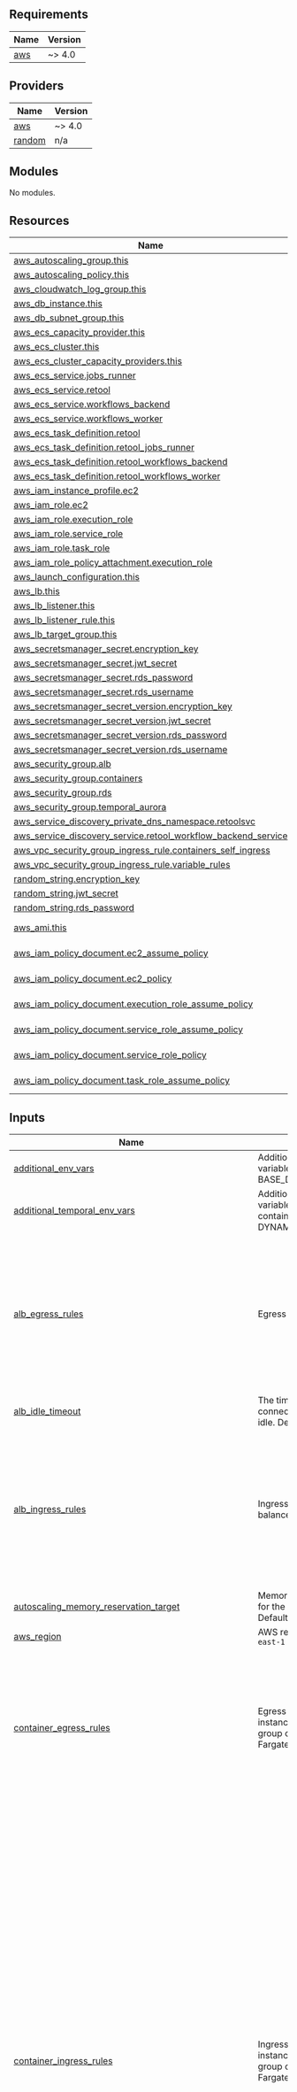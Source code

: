<!-- BEGIN_TF_DOCS -->
## Requirements

| Name | Version |
|------|---------|
| <a name="requirement_aws"></a> [aws](#requirement\_aws) | ~> 4.0 |

## Providers

| Name | Version |
|------|---------|
| <a name="provider_aws"></a> [aws](#provider\_aws) | ~> 4.0 |
| <a name="provider_random"></a> [random](#provider\_random) | n/a |

## Modules

No modules.

## Resources

| Name | Type |
|------|------|
| [aws_autoscaling_group.this](https://registry.terraform.io/providers/hashicorp/aws/latest/docs/resources/autoscaling_group) | resource |
| [aws_autoscaling_policy.this](https://registry.terraform.io/providers/hashicorp/aws/latest/docs/resources/autoscaling_policy) | resource |
| [aws_cloudwatch_log_group.this](https://registry.terraform.io/providers/hashicorp/aws/latest/docs/resources/cloudwatch_log_group) | resource |
| [aws_db_instance.this](https://registry.terraform.io/providers/hashicorp/aws/latest/docs/resources/db_instance) | resource |
| [aws_db_subnet_group.this](https://registry.terraform.io/providers/hashicorp/aws/latest/docs/resources/db_subnet_group) | resource |
| [aws_ecs_capacity_provider.this](https://registry.terraform.io/providers/hashicorp/aws/latest/docs/resources/ecs_capacity_provider) | resource |
| [aws_ecs_cluster.this](https://registry.terraform.io/providers/hashicorp/aws/latest/docs/resources/ecs_cluster) | resource |
| [aws_ecs_cluster_capacity_providers.this](https://registry.terraform.io/providers/hashicorp/aws/latest/docs/resources/ecs_cluster_capacity_providers) | resource |
| [aws_ecs_service.jobs_runner](https://registry.terraform.io/providers/hashicorp/aws/latest/docs/resources/ecs_service) | resource |
| [aws_ecs_service.retool](https://registry.terraform.io/providers/hashicorp/aws/latest/docs/resources/ecs_service) | resource |
| [aws_ecs_service.workflows_backend](https://registry.terraform.io/providers/hashicorp/aws/latest/docs/resources/ecs_service) | resource |
| [aws_ecs_service.workflows_worker](https://registry.terraform.io/providers/hashicorp/aws/latest/docs/resources/ecs_service) | resource |
| [aws_ecs_task_definition.retool](https://registry.terraform.io/providers/hashicorp/aws/latest/docs/resources/ecs_task_definition) | resource |
| [aws_ecs_task_definition.retool_jobs_runner](https://registry.terraform.io/providers/hashicorp/aws/latest/docs/resources/ecs_task_definition) | resource |
| [aws_ecs_task_definition.retool_workflows_backend](https://registry.terraform.io/providers/hashicorp/aws/latest/docs/resources/ecs_task_definition) | resource |
| [aws_ecs_task_definition.retool_workflows_worker](https://registry.terraform.io/providers/hashicorp/aws/latest/docs/resources/ecs_task_definition) | resource |
| [aws_iam_instance_profile.ec2](https://registry.terraform.io/providers/hashicorp/aws/latest/docs/resources/iam_instance_profile) | resource |
| [aws_iam_role.ec2](https://registry.terraform.io/providers/hashicorp/aws/latest/docs/resources/iam_role) | resource |
| [aws_iam_role.execution_role](https://registry.terraform.io/providers/hashicorp/aws/latest/docs/resources/iam_role) | resource |
| [aws_iam_role.service_role](https://registry.terraform.io/providers/hashicorp/aws/latest/docs/resources/iam_role) | resource |
| [aws_iam_role.task_role](https://registry.terraform.io/providers/hashicorp/aws/latest/docs/resources/iam_role) | resource |
| [aws_iam_role_policy_attachment.execution_role](https://registry.terraform.io/providers/hashicorp/aws/latest/docs/resources/iam_role_policy_attachment) | resource |
| [aws_launch_configuration.this](https://registry.terraform.io/providers/hashicorp/aws/latest/docs/resources/launch_configuration) | resource |
| [aws_lb.this](https://registry.terraform.io/providers/hashicorp/aws/latest/docs/resources/lb) | resource |
| [aws_lb_listener.this](https://registry.terraform.io/providers/hashicorp/aws/latest/docs/resources/lb_listener) | resource |
| [aws_lb_listener_rule.this](https://registry.terraform.io/providers/hashicorp/aws/latest/docs/resources/lb_listener_rule) | resource |
| [aws_lb_target_group.this](https://registry.terraform.io/providers/hashicorp/aws/latest/docs/resources/lb_target_group) | resource |
| [aws_secretsmanager_secret.encryption_key](https://registry.terraform.io/providers/hashicorp/aws/latest/docs/resources/secretsmanager_secret) | resource |
| [aws_secretsmanager_secret.jwt_secret](https://registry.terraform.io/providers/hashicorp/aws/latest/docs/resources/secretsmanager_secret) | resource |
| [aws_secretsmanager_secret.rds_password](https://registry.terraform.io/providers/hashicorp/aws/latest/docs/resources/secretsmanager_secret) | resource |
| [aws_secretsmanager_secret.rds_username](https://registry.terraform.io/providers/hashicorp/aws/latest/docs/resources/secretsmanager_secret) | resource |
| [aws_secretsmanager_secret_version.encryption_key](https://registry.terraform.io/providers/hashicorp/aws/latest/docs/resources/secretsmanager_secret_version) | resource |
| [aws_secretsmanager_secret_version.jwt_secret](https://registry.terraform.io/providers/hashicorp/aws/latest/docs/resources/secretsmanager_secret_version) | resource |
| [aws_secretsmanager_secret_version.rds_password](https://registry.terraform.io/providers/hashicorp/aws/latest/docs/resources/secretsmanager_secret_version) | resource |
| [aws_secretsmanager_secret_version.rds_username](https://registry.terraform.io/providers/hashicorp/aws/latest/docs/resources/secretsmanager_secret_version) | resource |
| [aws_security_group.alb](https://registry.terraform.io/providers/hashicorp/aws/latest/docs/resources/security_group) | resource |
| [aws_security_group.containers](https://registry.terraform.io/providers/hashicorp/aws/latest/docs/resources/security_group) | resource |
| [aws_security_group.rds](https://registry.terraform.io/providers/hashicorp/aws/latest/docs/resources/security_group) | resource |
| [aws_security_group.temporal_aurora](https://registry.terraform.io/providers/hashicorp/aws/latest/docs/resources/security_group) | resource |
| [aws_service_discovery_private_dns_namespace.retoolsvc](https://registry.terraform.io/providers/hashicorp/aws/latest/docs/resources/service_discovery_private_dns_namespace) | resource |
| [aws_service_discovery_service.retool_workflow_backend_service](https://registry.terraform.io/providers/hashicorp/aws/latest/docs/resources/service_discovery_service) | resource |
| [aws_vpc_security_group_ingress_rule.containers_self_ingress](https://registry.terraform.io/providers/hashicorp/aws/latest/docs/resources/vpc_security_group_ingress_rule) | resource |
| [aws_vpc_security_group_ingress_rule.variable_rules](https://registry.terraform.io/providers/hashicorp/aws/latest/docs/resources/vpc_security_group_ingress_rule) | resource |
| [random_string.encryption_key](https://registry.terraform.io/providers/hashicorp/random/latest/docs/resources/string) | resource |
| [random_string.jwt_secret](https://registry.terraform.io/providers/hashicorp/random/latest/docs/resources/string) | resource |
| [random_string.rds_password](https://registry.terraform.io/providers/hashicorp/random/latest/docs/resources/string) | resource |
| [aws_ami.this](https://registry.terraform.io/providers/hashicorp/aws/latest/docs/data-sources/ami) | data source |
| [aws_iam_policy_document.ec2_assume_policy](https://registry.terraform.io/providers/hashicorp/aws/latest/docs/data-sources/iam_policy_document) | data source |
| [aws_iam_policy_document.ec2_policy](https://registry.terraform.io/providers/hashicorp/aws/latest/docs/data-sources/iam_policy_document) | data source |
| [aws_iam_policy_document.execution_role_assume_policy](https://registry.terraform.io/providers/hashicorp/aws/latest/docs/data-sources/iam_policy_document) | data source |
| [aws_iam_policy_document.service_role_assume_policy](https://registry.terraform.io/providers/hashicorp/aws/latest/docs/data-sources/iam_policy_document) | data source |
| [aws_iam_policy_document.service_role_policy](https://registry.terraform.io/providers/hashicorp/aws/latest/docs/data-sources/iam_policy_document) | data source |
| [aws_iam_policy_document.task_role_assume_policy](https://registry.terraform.io/providers/hashicorp/aws/latest/docs/data-sources/iam_policy_document) | data source |

## Inputs

| Name | Description | Type | Default | Required |
|------|-------------|------|---------|:--------:|
| <a name="input_additional_env_vars"></a> [additional\_env\_vars](#input\_additional\_env\_vars) | Additional environment variables (e.g. BASE\_DOMAIN) | `list(map(string))` | `[]` | no |
| <a name="input_additional_temporal_env_vars"></a> [additional\_temporal\_env\_vars](#input\_additional\_temporal\_env\_vars) | Additional environment variables for Temporal containers (e.g. DYNAMIC\_CONFIG\_PATH) | `list(map(string))` | `[]` | no |
| <a name="input_alb_egress_rules"></a> [alb\_egress\_rules](#input\_alb\_egress\_rules) | Egress rules for load balancer | <pre>list(<br>    object({<br>      description      = string<br>      from_port        = string<br>      to_port          = string<br>      protocol         = string<br>      cidr_blocks      = list(string)<br>      ipv6_cidr_blocks = list(string)<br>    })<br>  )</pre> | <pre>[<br>  {<br>    "cidr_blocks": [<br>      "0.0.0.0/0"<br>    ],<br>    "description": "Global outbound",<br>    "from_port": "0",<br>    "ipv6_cidr_blocks": [<br>      "::/0"<br>    ],<br>    "protocol": "-1",<br>    "to_port": "0"<br>  }<br>]</pre> | no |
| <a name="input_alb_idle_timeout"></a> [alb\_idle\_timeout](#input\_alb\_idle\_timeout) | The time in seconds that the connection is allowed to be idle. Defaults to 60. | `number` | `60` | no |
| <a name="input_alb_ingress_rules"></a> [alb\_ingress\_rules](#input\_alb\_ingress\_rules) | Ingress rules for load balancer | <pre>list(<br>    object({<br>      description      = string<br>      from_port        = string<br>      to_port          = string<br>      protocol         = string<br>      cidr_blocks      = list(string)<br>      ipv6_cidr_blocks = list(string)<br>    })<br>  )</pre> | <pre>[<br>  {<br>    "cidr_blocks": [<br>      "0.0.0.0/0"<br>    ],<br>    "description": "Global HTTP inbound",<br>    "from_port": "80",<br>    "ipv6_cidr_blocks": [<br>      "::/0"<br>    ],<br>    "protocol": "tcp",<br>    "to_port": "80"<br>  }<br>]</pre> | no |
| <a name="input_autoscaling_memory_reservation_target"></a> [autoscaling\_memory\_reservation\_target](#input\_autoscaling\_memory\_reservation\_target) | Memory reservation target for the Autoscaling Group. Defaults to 70.0. | `number` | `70` | no |
| <a name="input_aws_region"></a> [aws\_region](#input\_aws\_region) | AWS region. Defaults to `us-east-1` | `string` | `"us-east-1"` | no |
| <a name="input_container_egress_rules"></a> [container\_egress\_rules](#input\_container\_egress\_rules) | Egress rules for EC2 instances in autoscaling group or ECS services in Fargate | <pre>list(<br>    object({<br>      description      = string<br>      from_port        = string<br>      to_port          = string<br>      protocol         = string<br>      cidr_blocks      = list(string)<br>      ipv6_cidr_blocks = list(string)<br>    })<br>  )</pre> | <pre>[<br>  {<br>    "cidr_blocks": [<br>      "0.0.0.0/0"<br>    ],<br>    "description": "Global outbound",<br>    "from_port": "0",<br>    "ipv6_cidr_blocks": [<br>      "::/0"<br>    ],<br>    "protocol": "-1",<br>    "to_port": "0"<br>  }<br>]</pre> | no |
| <a name="input_container_ingress_rules"></a> [container\_ingress\_rules](#input\_container\_ingress\_rules) | Ingress rules for EC2 instances in autoscaling group or ECS services in Fargate | <pre>map(<br>    object({<br>      description                  = string<br>      from_port                    = string<br>      to_port                      = string<br>      protocol                     = string<br>      cidr_block                   = optional(string)<br>      ipv6_cidr_block              = optional(string)<br>      referenced_security_group_id = optional(string)<br>    })<br>  )</pre> | <pre>{<br>  "fifth": {<br>    "cidr_block": "0.0.0.0/0",<br>    "description": "SSH inbound ipv4",<br>    "from_port": "22",<br>    "protocol": "tcp",<br>    "to_port": "22"<br>  },<br>  "first": {<br>    "cidr_block": "0.0.0.0/0",<br>    "description": "Global HTTP inbound ipv4",<br>    "from_port": "80",<br>    "protocol": "tcp",<br>    "to_port": "3000"<br>  },<br>  "fourth": {<br>    "description": "Global HTTPS inbound ipv4",<br>    "from_port": "443",<br>    "ipv6_cidr_block": "::/0",<br>    "protocol": "tcp",<br>    "to_port": "3000"<br>  },<br>  "second": {<br>    "description": "Global HTTP inbound ipv6",<br>    "from_port": "80",<br>    "ipv6_cidr_block": "::/0",<br>    "protocol": "tcp",<br>    "to_port": "3000"<br>  },<br>  "sixth": {<br>    "description": "SSH inbound ipv6",<br>    "from_port": "22",<br>    "ipv6_cidr_block": "::/0",<br>    "protocol": "tcp",<br>    "to_port": "22"<br>  },<br>  "third": {<br>    "cidr_block": "0.0.0.0/0",<br>    "description": "Global HTTPS inbound ipv4",<br>    "from_port": "443",<br>    "protocol": "tcp",<br>    "to_port": "3000"<br>  }<br>}</pre> | no |
| <a name="input_cookie_insecure"></a> [cookie\_insecure](#input\_cookie\_insecure) | Whether to allow insecure cookies. Should be turned off when serving on HTTPS. Defaults to true. | `bool` | `true` | no |
| <a name="input_deployment_name"></a> [deployment\_name](#input\_deployment\_name) | Name prefix for created resources. Defaults to `retool`. | `string` | `"retool"` | no |
| <a name="input_ecs_insights_enabled"></a> [ecs\_insights\_enabled](#input\_ecs\_insights\_enabled) | Whether or not to enable ECS Container Insights. Defaults to `enabled` | `string` | `"disabled"` | no |
| <a name="input_ecs_retool_image"></a> [ecs\_retool\_image](#input\_ecs\_retool\_image) | Container image for desired Retool version. Defaults to `2.106.2` | `string` | `"tryretool/backend:2.116.3"` | no |
| <a name="input_ecs_task_resource_map"></a> [ecs\_task\_resource\_map](#input\_ecs\_task\_resource\_map) | Amount of CPU and Memory provisioned for each task. | <pre>map(object({<br>    cpu    = number<br>    memory = number<br>  }))</pre> | <pre>{<br>  "jobs_runner": {<br>    "cpu": 1024,<br>    "memory": 2048<br>  },<br>  "main": {<br>    "cpu": 2048,<br>    "memory": 4096<br>  },<br>  "workflows_backend": {<br>    "cpu": 2048,<br>    "memory": 4096<br>  },<br>  "workflows_worker": {<br>    "cpu": 2048,<br>    "memory": 4096<br>  }<br>}</pre> | no |
| <a name="input_force_deployment"></a> [force\_deployment](#input\_force\_deployment) | Used to force the deployment even when the image and parameters are otherwised unchanged. Defaults to false. | `string` | `false` | no |
| <a name="input_instance_type"></a> [instance\_type](#input\_instance\_type) | ECS cluster instance type. Defaults to `t2.large` | `string` | `"t2.large"` | no |
| <a name="input_launch_type"></a> [launch\_type](#input\_launch\_type) | n/a | `string` | `"FARGATE"` | no |
| <a name="input_log_retention_in_days"></a> [log\_retention\_in\_days](#input\_log\_retention\_in\_days) | Number of days to retain logs in CloudWatch. Defaults to 14. | `number` | `14` | no |
| <a name="input_max_instance_count"></a> [max\_instance\_count](#input\_max\_instance\_count) | Max number of EC2 instances. Defaults to 10. | `number` | `10` | no |
| <a name="input_maximum_percent"></a> [maximum\_percent](#input\_maximum\_percent) | Maximum percentage of tasks to run during a deployment. Defaults to 250. | `number` | `250` | no |
| <a name="input_min_instance_count"></a> [min\_instance\_count](#input\_min\_instance\_count) | Min/desired number of EC2 instances. Defaults to 4. | `number` | `1` | no |
| <a name="input_minimum_healthy_percent"></a> [minimum\_healthy\_percent](#input\_minimum\_healthy\_percent) | Minimum percentage of tasks to run during a deployment. Defaults to 50. | `number` | `50` | no |
| <a name="input_node_env"></a> [node\_env](#input\_node\_env) | Value for NODE\_ENV variable. Defaults to `production` and should not be set to any other value, regardless of environment. | `string` | `"production"` | no |
| <a name="input_rds_allocated_storage"></a> [rds\_allocated\_storage](#input\_rds\_allocated\_storage) | Instance allocated storage for RDS. Defaults to `20` | `string` | `20` | no |
| <a name="input_rds_engine_version"></a> [rds\_engine\_version](#input\_rds\_engine\_version) | Instance engine version for RDS. Defaults to `13.7` | `string` | `"13.7"` | no |
| <a name="input_rds_instance_class"></a> [rds\_instance\_class](#input\_rds\_instance\_class) | Instance class for RDS. Defaults to `db.m6g.large` | `string` | `"db.tg4.micro"` | no |
| <a name="input_rds_performance_insights_enabled"></a> [rds\_performance\_insights\_enabled](#input\_rds\_performance\_insights\_enabled) | Whether to enable Performance Insights for RDS. Defaults to true. | `bool` | `true` | no |
| <a name="input_rds_performance_insights_retention_period"></a> [rds\_performance\_insights\_retention\_period](#input\_rds\_performance\_insights\_retention\_period) | The time in days to retain Performance Insights for RDS. Defaults to 14. | `number` | `14` | no |
| <a name="input_rds_publicly_accessible"></a> [rds\_publicly\_accessible](#input\_rds\_publicly\_accessible) | Whether the RDS instance should be publicly accessible. Defaults to false. | `bool` | `true` | no |
| <a name="input_rds_username"></a> [rds\_username](#input\_rds\_username) | Master username for the RDS instance. Defaults to Retool. | `string` | `"retool"` | no |
| <a name="input_retool_license_key"></a> [retool\_license\_key](#input\_retool\_license\_key) | Retool license key | `string` | `"EXPIRED-LICENSE-KEY-TRIAL"` | no |
| <a name="input_secret_length"></a> [secret\_length](#input\_secret\_length) | Length of secrets generated (e.g. ENCRYPTION\_KEY, RDS\_PASSWORD). Defaults to 48. | `number` | `48` | no |
| <a name="input_ssh_key_name"></a> [ssh\_key\_name](#input\_ssh\_key\_name) | SSH key name for accessing EC2 instances | `string` | `""` | no |
| <a name="input_subnet_ids"></a> [subnet\_ids](#input\_subnet\_ids) | Select at two subnets in your selected VPC. | `list(string)` | n/a | yes |
| <a name="input_temporal_aurora_performance_insights_enabled"></a> [temporal\_aurora\_performance\_insights\_enabled](#input\_temporal\_aurora\_performance\_insights\_enabled) | Whether to enable Performance Insights for Temporal Aurora. Defaults to true. | `bool` | `true` | no |
| <a name="input_temporal_aurora_performance_insights_retention_period"></a> [temporal\_aurora\_performance\_insights\_retention\_period](#input\_temporal\_aurora\_performance\_insights\_retention\_period) | The time in days to retain Performance Insights for Temporal Aurora. Defaults to 14. | `number` | `14` | no |
| <a name="input_temporal_aurora_publicly_accessible"></a> [temporal\_aurora\_publicly\_accessible](#input\_temporal\_aurora\_publicly\_accessible) | Whether the Temporal Aurora instance should be publicly accessible. Defaults to false. | `bool` | `false` | no |
| <a name="input_temporal_aurora_username"></a> [temporal\_aurora\_username](#input\_temporal\_aurora\_username) | Master username for the Temporal Aurora instance. Defaults to Retool. | `string` | `"retool"` | no |
| <a name="input_temporal_cluster_config"></a> [temporal\_cluster\_config](#input\_temporal\_cluster\_config) | namescape: temporal namespace to use for Retool Workflows. We recommend this is only used by Retool. If use\_existing\_temporal\_cluster == true this should be config for currently existing cluster. If use\_existing\_temporal\_cluster == false, you should use the defaults. host: hostname for Temporal Frontend service port: port for Temporal Frontend service tls\_enabled: Whether to use tls when connecting to Temporal Frontend. For mTLS, configure tls\_crt and tls\_key. tls\_crt: For mTLS only. Base64 encoded string of public tls certificate tls\_key: For mTLS only. Base64 encoded string of private tls key | <pre>object({<br>    namespace   = string<br>    host        = string<br>    port        = string<br>    tls_enabled = bool<br>    tls_crt     = optional(string)<br>    tls_key     = optional(string)<br>  })</pre> | <pre>{<br>  "host": "temporal.retoolsvc",<br>  "namespace": "workflows",<br>  "port": "7233",<br>  "tls_enabled": false<br>}</pre> | no |
| <a name="input_use_exising_temporal_cluster"></a> [use\_exising\_temporal\_cluster](#input\_use\_exising\_temporal\_cluster) | Whether to use an already existing Temporal Cluster. Defaults to false. Set to true and set temporal\_cluster\_config if you already have a Temporal cluster you want to use with Retool. | `bool` | `false` | no |
| <a name="input_vpc_id"></a> [vpc\_id](#input\_vpc\_id) | Select a VPC that allows instances access to the Internet. | `string` | n/a | yes |
| <a name="input_workflows_enabled"></a> [workflows\_enabled](#input\_workflows\_enabled) | Whether to enable Workflows-specific containers, services, etc.. Defaults to false. | `bool` | `false` | no |

## Outputs

No outputs.
<!-- END_TF_DOCS -->